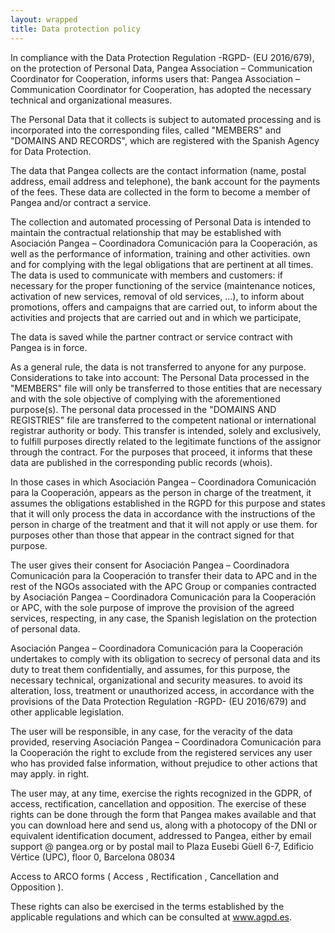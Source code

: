 ```yaml
---
layout: wrapped
title: Data protection policy
---
```


In compliance with the Data Protection Regulation -RGPD- (EU 2016/679), on the protection of Personal Data, Pangea Association – Communication Coordinator for Cooperation, informs users that: Pangea Association – Communication Coordinator for Cooperation, has adopted the necessary technical and organizational measures.

The Personal Data that it collects is subject to automated processing and is incorporated into the corresponding files, called "MEMBERS" and "DOMAINS AND RECORDS", which are registered with the Spanish Agency for Data Protection.

The data that Pangea collects are the contact information (name, postal address, email address and telephone), the bank account for the payments of the fees. These data are collected in the form to become a member of Pangea and/or contract a service.

The collection and automated processing of Personal Data is intended to maintain the contractual relationship that may be established with Asociación Pangea – Coordinadora Comunicación para la Cooperación, as well as the performance of information, training and other activities. own and for complying with the legal obligations that are pertinent at all times. The data is used to communicate with members and customers: if necessary for the proper functioning of the service (maintenance notices, activation of new services, removal of old services, ...), to inform about promotions, offers and campaigns that are carried out, to inform about the activities and projects that are carried out and in which we participate,

The data is saved while the partner contract or service contract with Pangea is in force.

As a general rule, the data is not transferred to anyone for any purpose. Considerations to take into account: The Personal Data processed in the "MEMBERS" file will only be transferred to those entities that are necessary and with the sole objective of complying with the aforementioned purpose(s). The personal data processed in the "DOMAINS AND REGISTRIES" file are transferred to the competent national or international registrar authority or body. This transfer is intended, solely and exclusively, to fulfill purposes directly related to the legitimate functions of the assignor through the contract. For the purposes that proceed, it informs that these data are published in the corresponding public records (whois).

In those cases in which Asociación Pangea – Coordinadora Comunicación para la Cooperación, appears as the person in charge of the treatment, it assumes the obligations established in the RGPD for this purpose and states that it will only process the data in accordance with the instructions of the person in charge of the treatment and that it will not apply or use them. for purposes other than those that appear in the contract signed for that purpose.

The user gives their consent for Asociación Pangea – Coordinadora Comunicación para la Cooperación to transfer their data to APC and in the rest of the NGOs associated with the APC Group or companies contracted by Asociación Pangea – Coordinadora Comunicación para la Cooperación or APC, with the sole purpose of improve the provision of the agreed services, respecting, in any case, the Spanish legislation on the protection of personal data.

Asociación Pangea – Coordinadora Comunicación para la Cooperación undertakes to comply with its obligation to secrecy of personal data and its duty to treat them confidentially, and assumes, for this purpose, the necessary technical, organizational and security measures. to avoid its alteration, loss, treatment or unauthorized access, in accordance with the provisions of the Data Protection Regulation -RGPD- (EU 2016/679) and other applicable legislation.

The user will be responsible, in any case, for the veracity of the data provided, reserving Asociación Pangea – Coordinadora Comunicación para la Cooperación the right to exclude from the registered services any user who has provided false information, without prejudice to other actions that may apply. in right.

The user may, at any time, exercise the rights recognized in the GDPR, of access, rectification, cancellation and opposition. The exercise of these rights can be done through the form that Pangea makes available and that you can download here and send us, along with a photocopy of the DNI or equivalent identification document, addressed to Pangea, either by email support @ pangea.org or by postal mail to Plaza Eusebi Güell 6-7, Edificio Vértice (UPC), floor 0, Barcelona 08034

Access to ARCO forms ( Access , Rectification , Cancellation and Opposition ).

These rights can also be exercised in the terms established by the applicable regulations and which can be consulted at www.agpd.es.